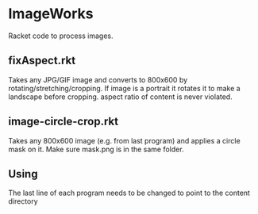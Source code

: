 # ImageWorks

Racket code to process images.

## fixAspect.rkt
Takes any JPG/GIF image and converts to 800x600 by rotating/stretching/cropping. If image is a portrait it rotates it to make a landscape before cropping. aspect ratio of content is never violated. 

## image-circle-crop.rkt
Takes any 800x600 image (e.g. from last program) and applies a circle mask on it. Make sure mask.png is in the same folder.

## Using
The last line of each program needs to be changed to point to the content directory

